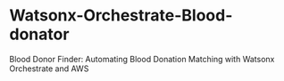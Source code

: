 # Watsonx-Orchestrate-Blood-donator
Blood Donor Finder: Automating Blood Donation Matching with Watsonx Orchestrate and AWS

